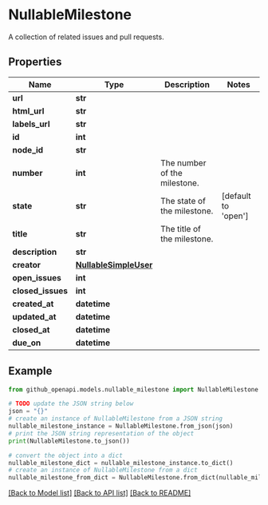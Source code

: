 # NullableMilestone

A collection of related issues and pull requests.

## Properties

Name | Type | Description | Notes
------------ | ------------- | ------------- | -------------
**url** | **str** |  | 
**html_url** | **str** |  | 
**labels_url** | **str** |  | 
**id** | **int** |  | 
**node_id** | **str** |  | 
**number** | **int** | The number of the milestone. | 
**state** | **str** | The state of the milestone. | [default to 'open']
**title** | **str** | The title of the milestone. | 
**description** | **str** |  | 
**creator** | [**NullableSimpleUser**](NullableSimpleUser.md) |  | 
**open_issues** | **int** |  | 
**closed_issues** | **int** |  | 
**created_at** | **datetime** |  | 
**updated_at** | **datetime** |  | 
**closed_at** | **datetime** |  | 
**due_on** | **datetime** |  | 

## Example

```python
from github_openapi.models.nullable_milestone import NullableMilestone

# TODO update the JSON string below
json = "{}"
# create an instance of NullableMilestone from a JSON string
nullable_milestone_instance = NullableMilestone.from_json(json)
# print the JSON string representation of the object
print(NullableMilestone.to_json())

# convert the object into a dict
nullable_milestone_dict = nullable_milestone_instance.to_dict()
# create an instance of NullableMilestone from a dict
nullable_milestone_from_dict = NullableMilestone.from_dict(nullable_milestone_dict)
```
[[Back to Model list]](../README.md#documentation-for-models) [[Back to API list]](../README.md#documentation-for-api-endpoints) [[Back to README]](../README.md)


